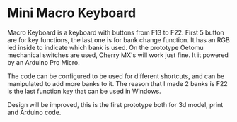 # Mini Macro Keyboard
Macro Keyboard is a keyboard with buttons from F13 to F22. First 5 button are for key functions, the last one is for bank change function. It has an RGB led inside to indicate which bank is used. On the prototype Oetomu mechanical switches are used, Cherry MX's will work just fine. It it powered by an Arduino Pro Micro. 

The code can be configured to be used for different shortcuts, and can be manipulated to add more banks to it. The reason that I made 2 banks is F22 is the last function key that can be used in Windows.

Design will be improved, this is the first prototype both for 3d model, print and Arduino code.
